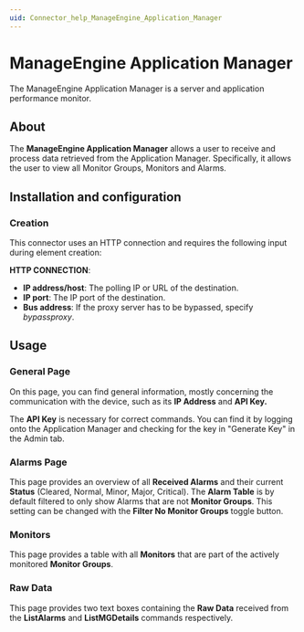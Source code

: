 ```yaml
---
uid: Connector_help_ManageEngine_Application_Manager
---
```


# ManageEngine Application Manager

The ManageEngine Application Manager is a server and application performance monitor.

## About

The **ManageEngine Application Manager** allows a user to receive and process data retrieved from the Application Manager. Specifically, it allows the user to view all Monitor Groups, Monitors and Alarms.

## Installation and configuration

### Creation

This connector uses an HTTP connection and requires the following input during element creation:

**HTTP CONNECTION**:

- **IP address/host**: The polling IP or URL of the destination.
- **IP port**: The IP port of the destination.
- **Bus address**: If the proxy server has to be bypassed, specify *bypassproxy*.

## Usage

### General Page

On this page, you can find general information, mostly concerning the communication with the device, such as its **IP Address** and **API Key.**

The **API Key** is necessary for correct commands. You can find it by logging onto the Application Manager and checking for the key in "Generate Key" in the Admin tab.

### Alarms Page

This page provides an overview of all **Received Alarms** and their current **Status** (Cleared, Normal, Minor, Major, Critical). The **Alarm Table** is by default filtered to only show Alarms that are not **Monitor Groups**. This setting can be changed with the **Filter No Monitor Groups** toggle button.

### Monitors

This page provides a table with all **Monitors** that are part of the actively monitored **Monitor Groups**.

### Raw Data

This page provides two text boxes containing the **Raw Data** received from the **ListAlarms** and **ListMGDetails** commands respectively.

